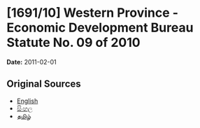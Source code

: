 # [1691/10] Western Province - Economic Development Bureau Statute No. 09 of 2010

**Date:** 2011-02-01

## Original Sources

- [English](https://documents.gov.lk/view/extra-gazettes/2011/2/1691-10_E.pdf)
- [සිංහල](https://documents.gov.lk/view/extra-gazettes/2011/2/1691-10_S.pdf)
- [தமிழ்](https://documents.gov.lk/view/extra-gazettes/2011/2/1691-10_T.pdf)
